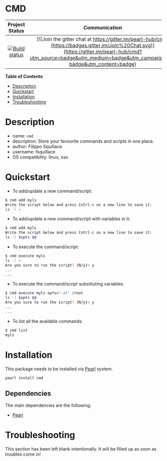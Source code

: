 CMD
===

|Project Status|Communication|
|:-----------:|:-----------:|
|[![Build status](https://api.travis-ci.org/pearl-hub/cmd.png?branch=master)](https://travis-ci.org/pearl-hub/cmd) | [![Join the gitter chat at https://gitter.im/pearl-hub/cmd](https://badges.gitter.im/Join%20Chat.svg)](https://gitter.im/pearl-hub/cmd?utm_source=badge&utm_medium=badge&utm_campaign=pr-badge&utm_content=badge) |

**Table of Contents**
- [Description](#description)
- [Quickstart](#quickstart)
- [Installation](#installation)
- [Troubleshooting](#troubleshooting)

Description
===========

- name: `cmd`
- description: Store your favourite commands and scripts in one place.
- author: Filippo Squillace
- username: fsquillace
- OS compatibility: linux, osx

Quickstart
==========

- To add/update a new command/script:

```sh
$ cmd add myls
Write the script below and press Cntrl-c on a new line to save it:
ls -l ~
```

- To add/update a new command/script with variables in it:

```sh
$ cmd add myls
Write the script below and press Cntrl-c on a new line to save it:
ls -l $opts $@
```

- To execute the command/script:

```sh
$ cmd execute myls
ls -l ~
Are you sure to run the script? (N/y)> y
...
...
```

- To execute the command/script substituting variables:

```sh
$ cmd execute myls opts="-at" /root
ls -l $opts $@
Are you sure to run the script? (N/y)> y
...
...
```

- To list all the available commands:

```sh
$ cmd list
myls
```

Installation
============
This package needs to be installed via [Pearl](https://github.com/pearl-core/pearl) system.

```sh
pearl install cmd
```

Dependencies
------------
The main dependencies are the following:

- [Pearl](https://github.com/pearl-core/pearl)

Troubleshooting
===============
This section has been left blank intentionally.
It will be filled up as soon as troubles come in!


